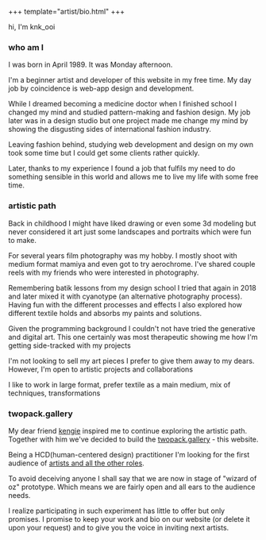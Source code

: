 +++
template="artist/bio.html"
+++

hi, I'm knk_ooi

### who am I

I was born in April 1989. It was Monday afternoon.

I'm a beginner artist and developer of this website in my free time. My day job by coincidence is web-app design and development.

While I dreamed becoming a medicine doctor when I finished school I changed my mind and studied pattern-making and fashion design. My job later was in a design studio but one project made me change my mind by showing the disgusting sides of international fashion industry.

Leaving fashion behind, studying web development and design on my own took some time but I could get some clients rather quickly.

Later, thanks to my experience I found a job that fulfils my need to do something sensible in this world and allows me to live my life with some free time.

### artistic path

Back in childhood I might have liked drawing or even some 3d modeling but never considered it art just some landscapes and portraits which were fun to make. 

For several years film photography was my hobby. I mostly shoot with medium format mamiya and even got to try aerochrome. I've shared couple reels with my friends who were interested in photography.

Remembering batik lessons from my design school I tried that again in 2018 and later mixed it with cyanotype (an alternative photography process). Having fun with the different processes and effects I also explored how different textile holds and absorbs my paints and solutions.

Given the programming background I couldn't not have tried the generative and digital art. This one certainly was most therapeutic showing me how I'm getting side-tracked with my projects

I'm not looking to sell my art pieces I prefer to give them away to my dears. However, I'm open to artistic projects and collaborations

I like to work in large format, prefer textile as a main medium, mix of techniques, transformations

### twopack.gallery

My dear friend [kengie](/artist/kengie) inspired me to continue exploring the artistic path. Together with him we've decided to build the [twopack.gallery](https://twopack.gallery) - this website.

Being a HCD(human-centered design) practitioner I'm looking for the first audience of [artists and all the other roles](/about/#roles). 

To avoid deceiving anyone I shall say that we are now in stage of "wizard of oz" prototype. Which means we are fairly open and all ears to the audience needs. 

I realize participating in such experiment has little to offer but only promises. I promise to keep your work and bio on our website (or delete it upon your request) and to give you the voice in inviting next artists.

